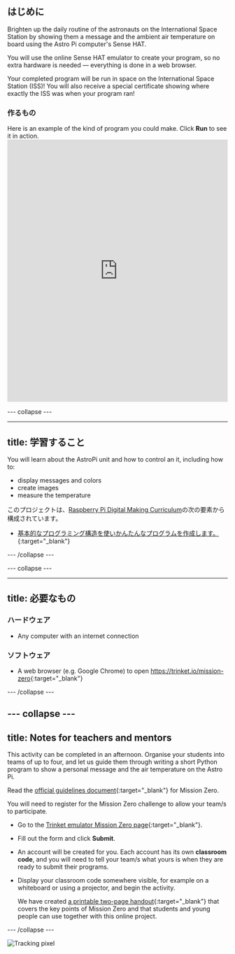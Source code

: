 ## はじめに

Brighten up the daily routine of the astronauts on the International Space Station by showing them a message and the ambient air temperature on board using the Astro Pi computer's Sense HAT.

You will use the online Sense HAT emulator to create your program, so no extra hardware is needed — everything is done in a web browser.

Your completed program will be run in space on the International Space Station (ISS)! You will also receive a special certificate showing where exactly the ISS was when your program ran!

### 作るもの

Here is an example of the kind of program you could make. Click **Run** to see it in action. <iframe src="https://trinket.io/embed/python/069f6138f7?outputOnly=true&start=result" width="100%" height="600" frameborder="0" marginwidth="0" marginheight="0" allowfullscreen mark="crwd-mark"></iframe> 

\--- collapse \---

* * *

## title: 学習すること

You will learn about the AstroPi unit and how to control an it, including how to:

+ display messages and colors
+ create images
+ measure the temperature

このプロジェクトは、[Raspberry Pi Digital Making Curriculum](http://rpf.io/curriculum)の次の要素から構成されています。

+ [基本的なプログラミング構造を使いかんたんなプログラムを作成します。](https://curriculum.raspberrypi.org/programming/creator/){:target="_blank"}

\--- /collapse \---

\--- collapse \---

* * *

## title: 必要なもの

### ハードウェア

+ Any computer with an internet connection

### ソフトウェア

+ A web browser (e.g. Google Chrome) to open <https://trinket.io/mission-zero>{:target="_blank"}

\--- /collapse \---

## \--- collapse \---

## title: Notes for teachers and mentors

This activity can be completed in an afternoon. Organise your students into teams of up to four, and let us guide them through writing a short Python program to show a personal message and the air temperature on the Astro Pi.

Read the [official guidelines document](https://astro-pi.org/wp-content/uploads/2018/09/Astro_Pi_Mission_Zero_Guidelines_2018_19_V12_pages.pdf){:target="_blank"} for Mission Zero.

You will need to register for the Mission Zero challenge to allow your team/s to participate.

+ Go to the [Trinket emulator Mission Zero page](https://trinket.io/mission-zero/register){:target="_blank"}.

+ Fill out the form and click **Submit**.

+ An account will be created for you. Each account has its own **classroom code**, and you will need to tell your team/s what yours is when they are ready to submit their programs.

+ Display your classroom code somewhere visible, for example on a whiteboard or using a projector, and begin the activity.
    
    We have created [a printable two-page handout](https://astro-pi.org/astro_pi_mission_zero_project_print_out_v10_print/){:target="_blank"} that covers the key points of Mission Zero and that students and young people can use together with this online project.

\--- /collapse \---

![Tracking pixel](https://code.org/api/hour/begin_raspberrypi_astropi.png)